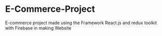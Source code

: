 # E-Commerce-Project
E-commerce project made using the Framework React.js and redux toolkit with Firebase in making Website
